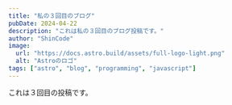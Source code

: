 ```yaml
---
title: "私の３回目のブログ"
pubDate: 2024-04-22
description: "これは私の３回目のブログ投稿です。"
author: "ShinCode"
image:
  url: "https://docs.astro.build/assets/full-logo-light.png"
  alt: "Astroのロゴ"
tags: ["astro", "blog", "programming", "javascript"]
---
```


これは３回目の投稿です。